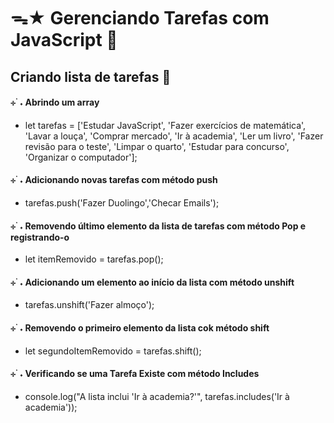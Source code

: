 # ᯓ★ Gerenciando Tarefas com JavaScript 💫

## Criando lista de tarefas 📝

#### ⊹ ࣪ ˖ Abrindo um array
* let tarefas = ['Estudar JavaScript', 'Fazer exercícios de matemática', 'Lavar a louça', 'Comprar mercado', 'Ir à academia', 'Ler um livro', 'Fazer revisão para o teste', 'Limpar o quarto', 'Estudar para concurso', 'Organizar o computador'];

#### ⊹ ࣪ ˖ Adicionando novas tarefas com método push
* tarefas.push('Fazer Duolingo','Checar Emails');

#### ⊹ ࣪ ˖ Removendo último elemento da lista de tarefas com método Pop e registrando-o
* let itemRemovido = tarefas.pop();

#### ⊹ ࣪ ˖ Adicionando um elemento ao início da lista com método unshift
* tarefas.unshift('Fazer almoço');

#### ⊹ ࣪ ˖ Removendo o primeiro elemento da lista cok método shift
* let segundoItemRemovido = tarefas.shift();

#### ⊹ ࣪ ˖ Verificando se uma Tarefa Existe com método Includes
* console.log("A lista inclui 'Ir à academia?'", tarefas.includes('Ir à academia'));